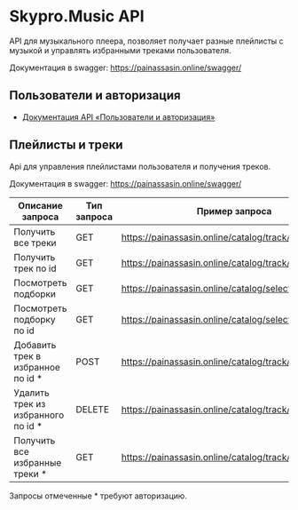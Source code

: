 # Skypro.Music API

API для музыкального плеера, позволяет получает разные плейлисты с музыкой и управлять избранными треками пользователя.

Документация в swagger:
https://painassasin.online/swagger/

## Пользователи и авторизация

- [Документация API «Пользователи и авторизация»](./docs/AuthAPI.md)

## Плейлисты и треки

Api для управления плейлистами пользователя и получения треков.

Документация в swagger:
https://painassasin.online/swagger/

| Описание запроса                    | Тип запроса | Пример запроса                                           |
| ----------------------------------- | ----------- | -------------------------------------------------------- |
| Получить все треки                  | GET         | https://painassasin.online/catalog/track/all/            |
| Получить трек по id                 | GET         | https://painassasin.online/catalog/track/<id\>           |
| Посмотреть подборки                 | GET         | https://painassasin.online/catalog/selection/            |
| Посмотреть подборку по id           | GET         | https://painassasin.online/catalog/selection/<id\>/      |
| Добавить трек в избранное по id \*  | POST        | https://painassasin.online/catalog/track/<id\>/favorite/ |
| Удалить трек из избранного по id \* | DELETE      | https://painassasin.online/catalog/track/<id\>/favorite/ |
| Получить все избранные треки \*     | GET         | https://painassasin.online/catalog/track/favorite/all/   |

Запросы отмеченные \* требуют авторизацию.
